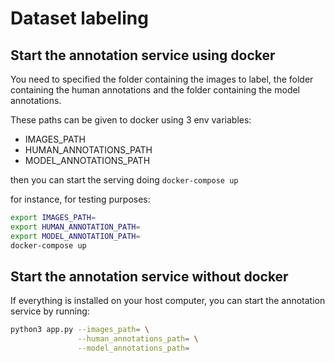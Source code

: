 # Dataset labeling

## Start the annotation service using docker
You need to specified the folder containing the images to label, the folder containing the human annotations and the folder containing the 
model annotations.

These paths can be given to docker using 3 env variables:
-  IMAGES_PATH
-  HUMAN_ANNOTATIONS_PATH
-  MODEL_ANNOTATIONS_PATH

then you can start the serving doing `docker-compose up`

for instance, for testing purposes:
```bash
export IMAGES_PATH=
export HUMAN_ANNOTATION_PATH=
export MODEL_ANNOTATION_PATH=
docker-compose up 
```

## Start the annotation service without docker
If everything is installed on your host computer, you can start the annotation service by running:

```bash
python3 app.py --images_path= \
               --human_annotations_path= \
               --model_annotations_path=
```

